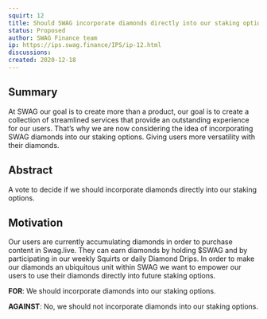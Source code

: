 ```yaml
---
squirt: 12
title: Should SWAG incorporate diamonds directly into our staking options?
status: Proposed
author: SWAG Finance team
ip: https://ips.swag.finance/IPS/ip-12.html
discussions: 
created: 2020-12-18
---
```


## Summary
At SWAG our goal is to create more than a product, our goal is to create a collection of streamlined services that provide an outstanding experience for our users. That’s why we are now considering the idea of incorporating SWAG diamonds into our staking options. Giving users more versatility with their diamonds.


## Abstract
A vote to decide if we should incorporate diamonds directly into our staking options.

## Motivation
Our users are currently accumulating diamonds in order to purchase content in Swag.live. They can earn diamonds by holding $SWAG and by participating in our weekly Squirts or daily Diamond Drips. In order to make our diamonds an ubiquitous unit within SWAG we want to empower our users to use their diamonds directly into future staking options.


**FOR**: We should incorporate diamonds into our staking options.

**AGAINST**: No, we should not incorporate diamonds into our staking options.